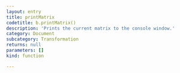 ```yaml
---
layout: entry
title: printMatrix
codetitle: b.printMatrix()
description: 'Prints the current matrix to the console window.'
category: Document
subcategory: Transformation
returns: null
parameters: []
kind: function

---
```

